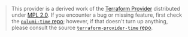 > This provider is a derived work of the [Terraform Provider](https://github.com/terraform-providers/terraform-provider-time)
> distributed under [MPL 2.0](https://www.mozilla.org/en-US/MPL/2.0/). If you encounter a bug or missing feature,
> first check the [`pulumi-time` repo](/issues); however, if that doesn't turn up anything,
> please consult the source [`terraform-provider-time` repo](https://github.com/terraform-providers/terraform-provider-time/issues).

